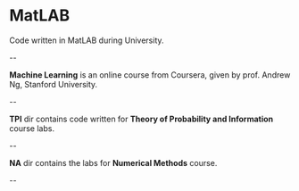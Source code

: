 MatLAB
==========

Code written in MatLAB during University.

--

**Machine Learning** is an online course from Coursera, given by prof. Andrew Ng, Stanford University.

--

**TPI** dir contains code written for **Theory of Probability and Information** course labs.

--

**NA** dir contains the labs for **Numerical Methods** course.

--
